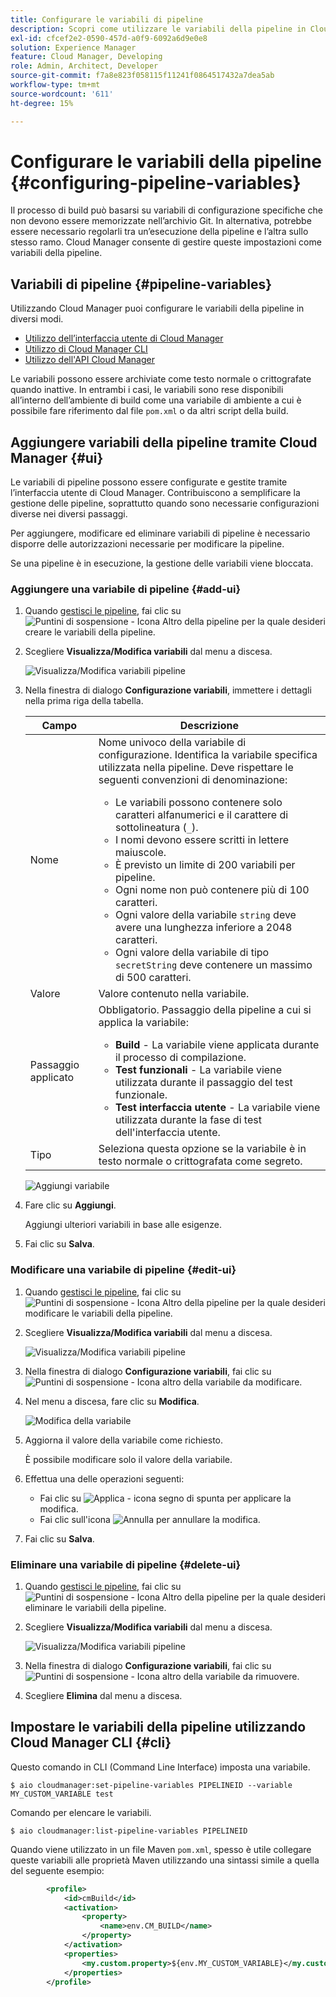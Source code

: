 ```yaml
---
title: Configurare le variabili di pipeline
description: Scopri come utilizzare le variabili della pipeline in Cloud Manager per gestire variabili di configurazione specifiche per la build.
exl-id: cfcef2e2-0590-457d-a0f9-6092a6d9e0e8
solution: Experience Manager
feature: Cloud Manager, Developing
role: Admin, Architect, Developer
source-git-commit: f7a8e823f058115f11241f0864517432a7dea5ab
workflow-type: tm+mt
source-wordcount: '611'
ht-degree: 15%

---
```


# Configurare le variabili della pipeline {#configuring-pipeline-variables}

Il processo di build può basarsi su variabili di configurazione specifiche che non devono essere memorizzate nell’archivio Git. In alternativa, potrebbe essere necessario regolarli tra un’esecuzione della pipeline e l’altra sullo stesso ramo. Cloud Manager consente di gestire queste impostazioni come variabili della pipeline.

## Variabili di pipeline {#pipeline-variables}

Utilizzando Cloud Manager puoi configurare le variabili della pipeline in diversi modi.

* [Utilizzo dell’interfaccia utente di Cloud Manager](#ui)
* [Utilizzo di Cloud Manager CLI](#cli)
* [Utilizzo dell&#39;API Cloud Manager](https://developer.adobe.com/experience-cloud/cloud-manager/reference/api/#tag/Variables/operation/getPipelineVariables)

Le variabili possono essere archiviate come testo normale o crittografate quando inattive. In entrambi i casi, le variabili sono rese disponibili all’interno dell’ambiente di build come una variabile di ambiente a cui è possibile fare riferimento dal file `pom.xml` o da altri script della build.

## Aggiungere variabili della pipeline tramite Cloud Manager {#ui}

Le variabili di pipeline possono essere configurate e gestite tramite l’interfaccia utente di Cloud Manager. Contribuiscono a semplificare la gestione delle pipeline, soprattutto quando sono necessarie configurazioni diverse nei diversi passaggi.

Per aggiungere, modificare ed eliminare variabili di pipeline è necessario disporre delle autorizzazioni necessarie per modificare la pipeline.

Se una pipeline è in esecuzione, la gestione delle variabili viene bloccata.

### Aggiungere una variabile di pipeline {#add-ui}

1. Quando [gestisci le pipeline](/help/implementing/cloud-manager/configuring-pipelines/managing-pipelines.md), fai clic su ![Puntini di sospensione - Icona Altro](https://spectrum.adobe.com/static/icons/workflow_18/Smock_More_18_N.svg) della pipeline per la quale desideri creare le variabili della pipeline.

1. Scegliere **Visualizza/Modifica variabili** dal menu a discesa.

   ![Visualizza/Modifica variabili pipeline](/help/implementing/cloud-manager/assets/pipeline-variables-view-edit.png)

1. Nella finestra di dialogo **Configurazione variabili**, immettere i dettagli nella prima riga della tabella.

   | Campo | Descrizione |
   | --- | --- |
   | Nome | Nome univoco della variabile di configurazione. Identifica la variabile specifica utilizzata nella pipeline. Deve rispettare le seguenti convenzioni di denominazione:<ul><li>Le variabili possono contenere solo caratteri alfanumerici e il carattere di sottolineatura (`_`).</li><li>I nomi devono essere scritti in lettere maiuscole.</li><li>È previsto un limite di 200 variabili per pipeline.</li><li>Ogni nome non può contenere più di 100 caratteri.</li><li>Ogni valore della variabile `string` deve avere una lunghezza inferiore a 2048 caratteri.</li><li>Ogni valore della variabile di tipo `secretString` deve contenere un massimo di 500 caratteri.</li></ul> |
   | Valore | Valore contenuto nella variabile. |
   | Passaggio applicato | Obbligatorio. Passaggio della pipeline a cui si applica la variabile:<ul><li>**Build** - La variabile viene applicata durante il processo di compilazione.</li><li>**Test funzionali** - La variabile viene utilizzata durante il passaggio del test funzionale.</li><li>**Test interfaccia utente** - La variabile viene utilizzata durante la fase di test dell&#39;interfaccia utente.</li></ul> |
   | Tipo | Seleziona questa opzione se la variabile è in testo normale o crittografata come segreto. |

   ![Aggiungi variabile](/help/implementing/cloud-manager/assets/pipeline-variables-add-variable.png)

1. Fare clic su **Aggiungi**.

   Aggiungi ulteriori variabili in base alle esigenze.

1. Fai clic su **Salva**.

### Modificare una variabile di pipeline {#edit-ui}

1. Quando [gestisci le pipeline](/help/implementing/cloud-manager/configuring-pipelines/managing-pipelines.md), fai clic su ![Puntini di sospensione - Icona Altro](https://spectrum.adobe.com/static/icons/workflow_18/Smock_More_18_N.svg) della pipeline per la quale desideri modificare le variabili della pipeline.

1. Scegliere **Visualizza/Modifica variabili** dal menu a discesa.

   ![Visualizza/Modifica variabili pipeline](/help/implementing/cloud-manager/assets/pipeline-variables-view-edit.png)

1. Nella finestra di dialogo **Configurazione variabili**, fai clic su ![Puntini di sospensione - Icona altro](https://spectrum.adobe.com/static/icons/workflow_18/Smock_More_18_N.svg) della variabile da modificare.

1. Nel menu a discesa, fare clic su **Modifica**.

   ![Modifica della variabile](/help/implementing/cloud-manager/assets/pipeline-variables-edit.png)

1. Aggiorna il valore della variabile come richiesto.

   È possibile modificare solo il valore della variabile.

1. Effettua una delle operazioni seguenti:

   * Fai clic su ![Applica - icona segno di spunta](https://spectrum.adobe.com/static/icons/workflow_18/Smock_Checkmark_18_N.svg) per applicare la modifica.
   * Fai clic sull&#39;icona ![Annulla](https://spectrum.adobe.com/static/icons/workflow_18/Smock_Undo_18_N.svg) per annullare la modifica.

1. Fai clic su **Salva**.

### Eliminare una variabile di pipeline {#delete-ui}

1. Quando [gestisci le pipeline](/help/implementing/cloud-manager/configuring-pipelines/managing-pipelines.md), fai clic su ![Puntini di sospensione - Icona Altro](https://spectrum.adobe.com/static/icons/workflow_18/Smock_More_18_N.svg) della pipeline per la quale desideri eliminare le variabili della pipeline.

1. Scegliere **Visualizza/Modifica variabili** dal menu a discesa.

   ![Visualizza/Modifica variabili pipeline](/help/implementing/cloud-manager/assets/pipeline-variables-view-edit.png)

1. Nella finestra di dialogo **Configurazione variabili**, fai clic su ![Puntini di sospensione - Icona altro](https://spectrum.adobe.com/static/icons/workflow_18/Smock_More_18_N.svg) della variabile da rimuovere.

1. Scegliere **Elimina** dal menu a discesa.


## Impostare le variabili della pipeline utilizzando Cloud Manager CLI {#cli}

Questo comando in CLI (Command Line Interface) imposta una variabile.

```shell
$ aio cloudmanager:set-pipeline-variables PIPELINEID --variable MY_CUSTOM_VARIABLE test
```

Comando per elencare le variabili.

```shell
$ aio cloudmanager:list-pipeline-variables PIPELINEID
```

Quando viene utilizzato in un file Maven `pom.xml`, spesso è utile collegare queste variabili alle proprietà Maven utilizzando una sintassi simile a quella del seguente esempio:

```xml
        <profile>
            <id>cmBuild</id>
            <activation>
                <property>
                    <name>env.CM_BUILD</name>
                </property>
            </activation>
            <properties>
                <my.custom.property>${env.MY_CUSTOM_VARIABLE}</my.custom.property> 
            </properties>
        </profile>
```
